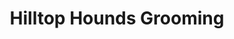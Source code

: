 ---
title: "Hilltop Hounds Grooming"
url: /huntingdon/hilltop-hounds-grooming/
shop: pet grooming
---